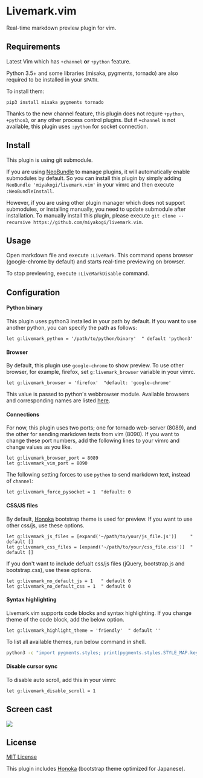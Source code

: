 # Livemark.vim

Real-time markdown preview plugin for vim.

## Requirements

Latest Vim which has `+channel` **or** `+python` feature.

Python 3.5+ and some libraries (misaka, pygments, tornado) are also required to be installed in your `$PATH`.

To install them:

```
pip3 install misaka pygments tornado
```

Thanks to the new channel feature, this plugin does not requre `+python`, `+python3`, or any other process control plugins.
But if `+channel` is not available, this plugin uses `:python` for socket connection.

## Install

This plugin is using git submodule.

If you are using [NeoBundle](https://github.com/Shougo/neobundle.vim) to manage plugins, it will automatically enable submodules by default. So you can install this plugin by simply adding `NeoBundle 'miyakogi/livemark.vim'` in your vimrc and then execute `:NeoBundleInstall`.

However, if you are using other plugin manager which does not support submodules, or installing manually, you need to update submodule after installation. To manually install this plugin, please execute `git clone --recursive https://github.com/miyakogi/livemark.vim`.

## Usage

Open markdown file and execute `:LiveMark`.
This command opens browser (google-chrome by default) and starts real-time previewing on browser.

To stop previewing, execute `:LiveMarkDisable` command.

## Configuration

#### Python binary

This plugin uses python3 installed in your path by default.
If you want to use another python, you can specify the path as follows:

```vim
let g:livemark_python = '/path/to/python/binary'  " default 'python3'
```

#### Browser

By default, this plugin use `google-chrome` to show preview.
To use other browser, for example, firefox, set `g:livemark_browser` variable in your vimrc.

```vim
let g:livemark_browser = 'firefox'  "default: 'google-chrome'
```

This value is passed to python's webbrowser module.
Available browsers and corresponding names are listed [here](https://docs.python.org/3/library/webbrowser.html#webbrowser.register).

#### Connections

For now, this plugin uses two ports; one for tornado web-server (8089), and the other for sending markdown texts from vim (8090).
If you want to change these port numbers, add the following lines to your vimrc and change values as you like.

```vim
let g:livemark_browser_port = 8089
let g:livemark_vim_port = 8090
```

The following setting forces to use `python` to send markdown text, instead of `channel`:

```vim
let g:livemark_force_pysocket = 1  "default: 0
```

#### CSS/JS files

By default, [Honoka](http://honokak.osaka/) bootstrap theme is used for preview. If you want to use other css/js, use these options.

```vim
let g:livemark_js_files = [expand('~/path/to/your/js_file.js')]     " default []
let g:livemark_css_files = [expand('~/path/to/your/css_file.css')]  " default []
```

If you don't want to include defualt css/js files (jQuery, bootstrap.js and bootstrap.css), use these options.

```vim
let g:livemark_no_default_js = 1   " default 0
let g:livemark_no_default_css = 1  " default 0
```

#### Syntax highlighting

Livemark.vim supports code blocks and syntax highlighting.
If you change theme of the code block, add the below option.

```vim
let g:livemark_highlight_theme = 'friendly'  " default ''
```

To list all available themes, run below command in shell.

```sh
python3 -c "import pygments.styles; print(pygments.styles.STYLE_MAP.keys())"
```

#### Disable cursor sync

To disable auto scroll, add this in your vimrc

```vim
let g:livemark_disable_scroll = 1
```

## Screen cast

<img src="https://raw.githubusercontent.com/miyakogi/livemark.vim/master/sample.gif">

## License

[MIT License](https://github.com/miyakogi/livemark.vim/blob/master/LICENSE)

This plugin includes [Honoka](http://honokak.osaka/) (bootstrap theme optimized for Japanese).
